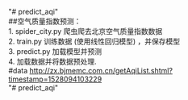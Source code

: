 "# predict_aqi"   
##空气质量指数预测：  
    1. spider_city.py 爬虫爬去北京空气质量指数数据   
    2. train.py 训练数据 (使用线性回归模型) ，并保存模型  
    3. predict.py 加载模型并预测   
    4. 加载数据并将数据预处理.  
  #data
    http://zx.bjmemc.com.cn/getAqiList.shtml?timestamp=1528094103229   
     "# predict_aqi" 
